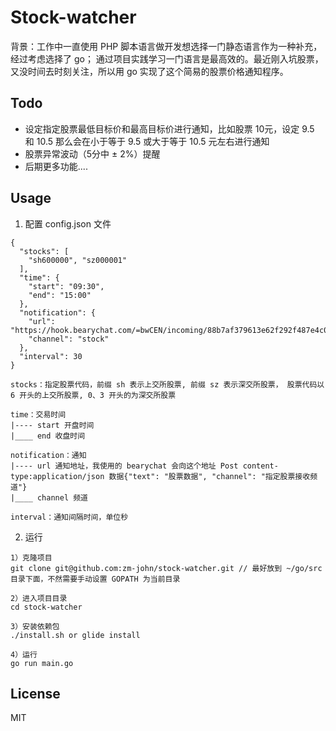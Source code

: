# Stock-watcher
背景：工作中一直使用 PHP 脚本语言做开发想选择一门静态语言作为一种补充，经过考虑选择了 go；
通过项目实践学习一门语言是最高效的。最近刚入坑股票，又没时间去时刻关注，所以用 go 实现了这个简易的股票价格通知程序。

## Todo
* 设定指定股票最低目标价和最高目标价进行通知，比如股票 10元，设定 9.5 和 10.5 那么会在小于等于 9.5 或大于等于 10.5 元左右进行通知
* 股票异常波动（5分中 ± 2%）提醒
* 后期更多功能....

## Usage

1. 配置 config.json 文件
```
{
  "stocks": [
    "sh600000", "sz000001"
  ],
  "time": {
    "start": "09:30",
    "end": "15:00"
  },
  "notification": {
    "url": "https://hook.bearychat.com/=bwCEN/incoming/88b7af379613e62f292f487e4c08d42e",
    "channel": "stock"
  },
  "interval": 30
}

stocks：指定股票代码，前缀 sh 表示上交所股票, 前缀 sz 表示深交所股票， 股票代码以 6 开头的上交所股票, 0、3 开头的为深交所股票

time：交易时间
|---- start 开盘时间
|____ end 收盘时间

notification：通知
|---- url 通知地址，我使用的 bearychat 会向这个地址 Post content-type:application/json 数据{"text": "股票数据", "channel": "指定股票接收频道"}
|____ channel 频道

interval：通知间隔时间，单位秒

```


2. 运行
```
1）克隆项目
git clone git@github.com:zm-john/stock-watcher.git // 最好放到 ~/go/src 目录下面，不然需要手动设置 GOPATH 为当前目录

2）进入项目目录
cd stock-watcher

3）安装依赖包
./install.sh or glide install

4）运行
go run main.go

```

## License
MIT